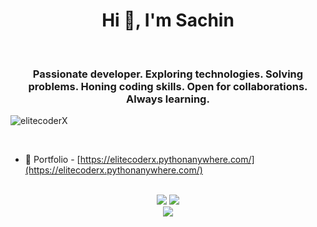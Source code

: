 <h1 align="center">Hi 👋, I'm Sachin</h1>

<br>
<h3 align="center">Passionate developer. Exploring technologies. Solving problems. Honing coding skills. Open for collaborations. Always learning.</h3>
<p align="left"> <img src="https://komarev.com/ghpvc/?username=elitecoderX&label=Profile%20views&color=00ff00&style=flat" alt="elitecoderX" /> </p>

<br>

- 📄 Portfolio - [https://elitecoderx.pythonanywhere.com/](https://elitecoderx.pythonanywhere.com/)

<br>
<div align="center">
<picture>
  <source
    srcset="https://github-readme-stats.vercel.app/api?username=elitecoderX&show_icons=true&card_width=400&theme=radical"
    media="(prefers-color-scheme: dark)"
  />
  <source
    srcset="https://github-readme-stats.vercel.app/api?username=elitecoderX&show_icons=true&card_width=400"
    media="(prefers-color-scheme: light), (prefers-color-scheme: no-preference)"
  />
  <img src="https://github-readme-stats.vercel.app/api?username=elitecoderX&show_icons=true&card_width=400" />
</picture>
<picture>
  <source
    srcset="https://github-readme-stats.vercel.app/api/top-langs?username=elitecoderX&show_icons=true&locale=en&layout=compact&langs_count=8&card_width=400&theme=radical"
    media="(prefers-color-scheme: dark)"
  />
  <source
    srcset="https://github-readme-stats.vercel.app/api/top-langs?username=elitecoderX&show_icons=true&locale=en&layout=compact&langs_count=8&card_width=400"
    media="(prefers-color-scheme: light), (prefers-color-scheme: no-preference)"
  />
  <img src="https://github-readme-stats.vercel.app/api/top-langs?username=elitecoderX&show_icons=true&locale=en&layout=compact&langs_count=8&card_width=400" />
</picture>
  </div>
<div align="center">
  <picture>
  <source
    srcset="https://github-readme-streak-stats.herokuapp.com/?user=elitecoderX&theme=radical"
    media="(prefers-color-scheme: dark)"
  />
  <source
    srcset="https://github-readme-streak-stats.herokuapp.com/?user=elitecoderX"
    media="(prefers-color-scheme: light), (prefers-color-scheme: no-preference)"
  />
  <img src="https://github-readme-streak-stats.herokuapp.com/?user=elitecoderX" />
</picture>
</div>
